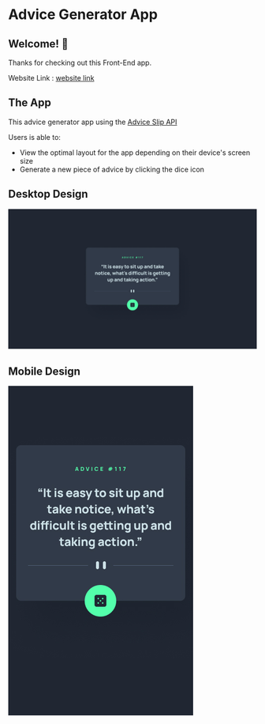 # Advice Generator App

## Welcome! 👋

Thanks for checking out this Front-End app.

Website Link : [website link](https://abdallhelzorkany.github.io/Advice-Generator-App/)

## The App

This advice generator app using the [Advice Slip API](https://api.adviceslip.com)

Users is able to:

- View the optimal layout for the app depending on their device's screen size
- Generate a new piece of advice by clicking the dice icon

## Desktop Design

![Design preview for the Advice Generator app on desktop](./design/desktop-design.jpg)

## Mobile Design

![Design preview for the Advice Generator app on mobile](./design/mobile-design.jpg)



